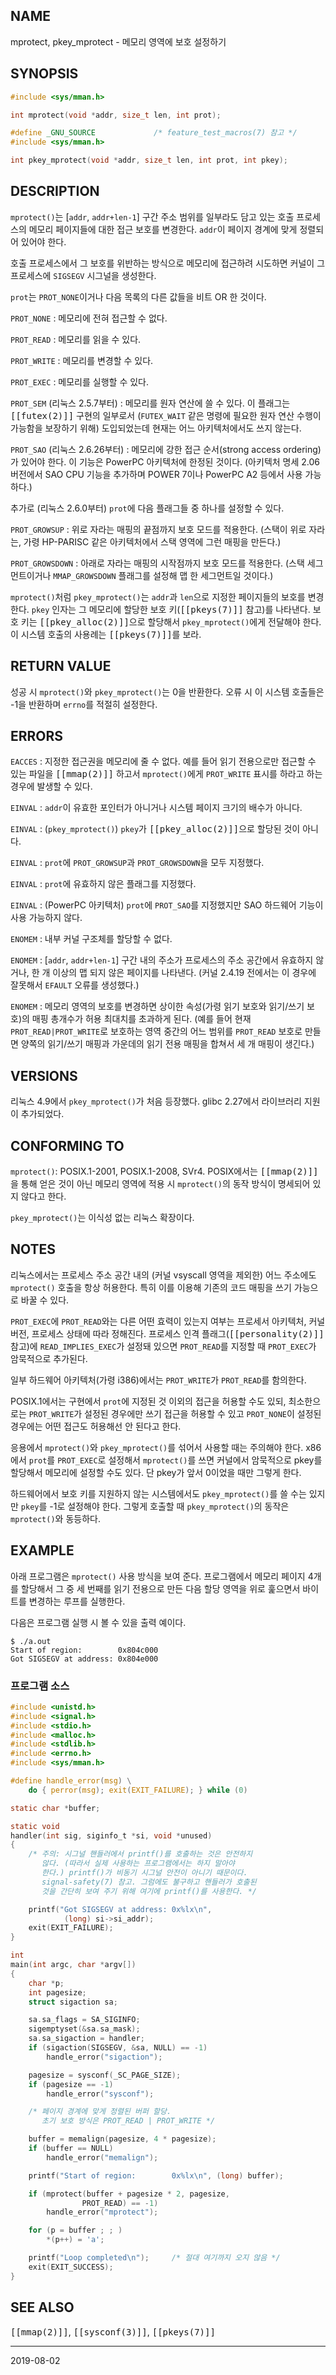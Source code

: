 ## NAME

mprotect, pkey_mprotect - 메모리 영역에 보호 설정하기

## SYNOPSIS

```c
#include <sys/mman.h>

int mprotect(void *addr, size_t len, int prot);

#define _GNU_SOURCE             /* feature_test_macros(7) 참고 */
#include <sys/mman.h>

int pkey_mprotect(void *addr, size_t len, int prot, int pkey);
```

## DESCRIPTION

`mprotect()`는 [`addr`, `addr+len-1`] 구간 주소 범위를 일부라도 담고 있는 호출 프로세스의 메모리 페이지들에 대한 접근 보호를 변경한다. `addr`이 페이지 경계에 맞게 정렬되어 있어야 한다.

호출 프로세스에서 그 보호를 위반하는 방식으로 메모리에 접근하려 시도하면 커널이 그 프로세스에 `SIGSEGV` 시그널을 생성한다.

`prot`는 `PROT_NONE`이거나 다음 목록의 다른 값들을 비트 OR 한 것이다.

`PROT_NONE`
:   메모리에 전혀 접근할 수 없다.

`PROT_READ`
:   메모리를 읽을 수 있다.

`PROT_WRITE`
:   메모리를 변경할 수 있다.

`PROT_EXEC`
:   메모리를 실행할 수 있다.

`PROT_SEM` (리눅스 2.5.7부터)
:   메모리를 원자 연산에 쓸 수 있다. 이 플래그는 <tt>[[futex(2)]]</tt> 구현의 일부로서 (`FUTEX_WAIT` 같은 명령에 필요한 원자 연산 수행이 가능함을 보장하기 위해) 도입되었는데 현재는 어느 아키텍처에서도 쓰지 않는다.

`PROT_SAO` (리눅스 2.6.26부터)
:   메모리에 강한 접근 순서(strong access ordering)가 있어야 한다. 이 기능은 PowerPC 아키텍처에 한정된 것이다. (아키텍처 명세 2.06 버전에서 SAO CPU 기능을 추가하며 POWER 7이나 PowerPC A2 등에서 사용 가능하다.)

추가로 (리눅스 2.6.0부터) `prot`에 다음 플래그들 중 하나를 설정할 수 있다.

`PROT_GROWSUP`
:   위로 자라는 매핑의 끝점까지 보호 모드를 적용한다. (스택이 위로 자라는, 가령 HP-PARISC 같은 아키텍처에서 스택 영역에 그런 매핑을 만든다.)

`PROT_GROWSDOWN`
:   아래로 자라는 매핑의 시작점까지 보호 모드를 적용한다. (스택 세그먼트이거나 `MMAP_GROWSDOWN` 플래그를 설정해 맵 한 세그먼트일 것이다.)

`mprotect()`처럼 `pkey_mprotect()`는 `addr`과 `len`으로 지정한 페이지들의 보호를 변경한다. `pkey` 인자는 그 메모리에 할당한 보호 키(<tt>[[pkeys(7)]]</tt> 참고)를 나타낸다. 보호 키는 <tt>[[pkey_alloc(2)]]</tt>으로 할당해서 `pkey_mprotect()`에게 전달해야 한다. 이 시스템 호출의 사용례는 <tt>[[pkeys(7)]]</tt>를 보라.

## RETURN VALUE

성공 시 `mprotect()`와 `pkey_mprotect()`는 0을 반환한다. 오류 시 이 시스템 호출들은 -1을 반환하며 `errno`를 적절히 설정한다.

## ERRORS

`EACCES`
:   지정한 접근권을 메모리에 줄 수 없다. 예를 들어 읽기 전용으로만 접근할 수 있는 파일을 <tt>[[mmap(2)]]</tt> 하고서 `mprotect()`에게 `PROT_WRITE` 표시를 하라고 하는 경우에 발생할 수 있다.

`EINVAL`
:   `addr`이 유효한 포인터가 아니거나 시스템 페이지 크기의 배수가 아니다.

`EINVAL`
:   (`pkey_mprotect()`) `pkey`가 <tt>[[pkey_alloc(2)]]</tt>으로 할당된 것이 아니다.

`EINVAL`
:   `prot`에 `PROT_GROWSUP`과 `PROT_GROWSDOWN`을 모두 지정했다.

`EINVAL`
:   `prot`에 유효하지 않은 플래그를 지정했다.

`EINVAL`
:   (PowerPC 아키텍처) `prot`에 `PROT_SAO`를 지정했지만 SAO 하드웨어 기능이 사용 가능하지 않다.

`ENOMEM`
:   내부 커널 구조체를 할당할 수 없다.

`ENOMEM`
:   [`addr`, `addr+len-1`] 구간 내의 주소가 프로세스의 주소 공간에서 유효하지 않거나, 한 개 이상의 맵 되지 않은 페이지를 나타낸다. (커널 2.4.19 전에서는 이 경우에 잘못해서 `EFAULT` 오류를 생성했다.)

`ENOMEM`
:   메모리 영역의 보호를 변경하면 상이한 속성(가령 읽기 보호와 읽기/쓰기 보호)의 매핑 총개수가 허용 최대치를 초과하게 된다. (예를 들어 현재 `PROT_READ|PROT_WRITE`로 보호하는 영역 중간의 어느 범위를 `PROT_READ` 보호로 만들면 양쪽의 읽기/쓰기 매핑과 가운데의 읽기 전용 매핑을 합쳐서 세 개 매핑이 생긴다.)

## VERSIONS

리눅스 4.9에서 `pkey_mprotect()`가 처음 등장했다. glibc 2.27에서 라이브러리 지원이 추가되었다.

## CONFORMING TO

`mprotect()`: POSIX.1-2001, POSIX.1-2008, SVr4. POSIX에서는 <tt>[[mmap(2)]]</tt>을 통해 얻은 것이 아닌 메모리 영역에 적용 시 `mprotect()`의 동작 방식이 명세되어 있지 않다고 한다.

`pkey_mprotect()`는 이식성 없는 리눅스 확장이다.

## NOTES

리눅스에서는 프로세스 주소 공간 내의 (커널 vsyscall 영역을 제외한) 어느 주소에도 `mprotect()` 호출을 항상 허용한다. 특히 이를 이용해 기존의 코드 매핑을 쓰기 가능으로 바꿀 수 있다.

`PROT_EXEC`에 `PROT_READ`와는 다른 어떤 효력이 있는지 여부는 프로세서 아키텍처, 커널 버전, 프로세스 상태에 따라 정해진다. 프로세스 인격 플래그(<tt>[[personality(2)]]</tt> 참고)에 `READ_IMPLIES_EXEC`가 설정돼 있으면 `PROT_READ`를 지정할 때 `PROT_EXEC`가 암묵적으로 추가된다.

일부 하드웨어 아키텍처(가령 i386)에서는 `PROT_WRITE`가 `PROT_READ`를 함의한다.

POSIX.1에서는 구현에서 `prot`에 지정된 것 이외의 접근을 허용할 수도 있되, 최소한으로는 `PROT_WRITE`가 설정된 경우에만 쓰기 접근을 허용할 수 있고 `PROT_NONE`이 설정된 경우에는 어떤 접근도 허용해선 안 된다고 한다.

응용에서 `mprotect()`와 `pkey_mprotect()`를 섞어서 사용할 때는 주의해야 한다. x86에서 `prot`를 `PROT_EXEC`로 설정해서 `mprotect()`를 쓰면 커널에서 암묵적으로 pkey를 할당해서 메모리에 설정할 수도 있다. 단 pkey가 앞서 0이었을 때만 그렇게 한다.

하드웨어에서 보호 키를 지원하지 않는 시스템에서도 `pkey_mprotect()`를 쓸 수는 있지만 `pkey`를 -1로 설정해야 한다. 그렇게 호출할 때 `pkey_mprotect()`의 동작은 `mprotect()`와 동등하다.

## EXAMPLE

아래 프로그램은 `mprotect()` 사용 방식을 보여 준다. 프로그램에서 메모리 페이지 4개를 할당해서 그 중 세 번째를 읽기 전용으로 만든 다음 할당 영역을 위로 훑으면서 바이트를 변경하는 루프를 실행한다.

다음은 프로그램 실행 시 볼 수 있을 출력 예이다.

```text
$ ./a.out
Start of region:        0x804c000
Got SIGSEGV at address: 0x804e000
```

### 프로그램 소스

```c
#include <unistd.h>
#include <signal.h>
#include <stdio.h>
#include <malloc.h>
#include <stdlib.h>
#include <errno.h>
#include <sys/mman.h>

#define handle_error(msg) \
    do { perror(msg); exit(EXIT_FAILURE); } while (0)

static char *buffer;

static void
handler(int sig, siginfo_t *si, void *unused)
{
    /* 주의: 시그널 핸들러에서 printf()를 호출하는 것은 안전하지
       않다. (따라서 실제 사용하는 프로그램에서는 하지 말아야
       한다.) printf()가 비동기 시그널 안전이 아니기 때문이다.
       signal-safety(7) 참고. 그럼에도 불구하고 핸들러가 호출된
       것을 간단히 보여 주기 위해 여기에 printf()를 사용한다. */

    printf("Got SIGSEGV at address: 0x%lx\n",
            (long) si->si_addr);
    exit(EXIT_FAILURE);
}

int
main(int argc, char *argv[])
{
    char *p;
    int pagesize;
    struct sigaction sa;

    sa.sa_flags = SA_SIGINFO;
    sigemptyset(&sa.sa_mask);
    sa.sa_sigaction = handler;
    if (sigaction(SIGSEGV, &sa, NULL) == -1)
        handle_error("sigaction");

    pagesize = sysconf(_SC_PAGE_SIZE);
    if (pagesize == -1)
        handle_error("sysconf");

    /* 페이지 경계에 맞게 정렬된 버퍼 할당.
       초기 보호 방식은 PROT_READ | PROT_WRITE */

    buffer = memalign(pagesize, 4 * pagesize);
    if (buffer == NULL)
        handle_error("memalign");

    printf("Start of region:        0x%lx\n", (long) buffer);

    if (mprotect(buffer + pagesize * 2, pagesize,
                PROT_READ) == -1)
        handle_error("mprotect");

    for (p = buffer ; ; )
        *(p++) = 'a';

    printf("Loop completed\n");     /* 절대 여기까지 오지 않음 */
    exit(EXIT_SUCCESS);
}
```

## SEE ALSO

<tt>[[mmap(2)]]</tt>, <tt>[[sysconf(3)]]</tt>, <tt>[[pkeys(7)]]</tt>

----

2019-08-02
